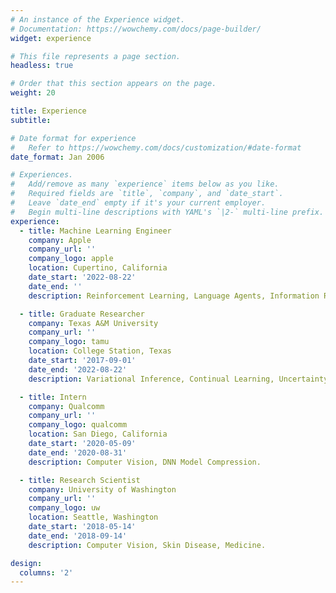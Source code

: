 ```yaml
---
# An instance of the Experience widget.
# Documentation: https://wowchemy.com/docs/page-builder/
widget: experience

# This file represents a page section.
headless: true

# Order that this section appears on the page.
weight: 20

title: Experience
subtitle:

# Date format for experience
#   Refer to https://wowchemy.com/docs/customization/#date-format
date_format: Jan 2006

# Experiences.
#   Add/remove as many `experience` items below as you like.
#   Required fields are `title`, `company`, and `date_start`.
#   Leave `date_end` empty if it's your current employer.
#   Begin multi-line descriptions with YAML's `|2-` multi-line prefix.
experience:
  - title: Machine Learning Engineer
    company: Apple
    company_url: ''
    company_logo: apple
    location: Cupertino, California
    date_start: '2022-08-22'
    date_end: ''
    description: Reinforcement Learning, Language Agents, Information Retrieval, Contextual Bandits

  - title: Graduate Researcher
    company: Texas A&M University
    company_url: ''
    company_logo: tamu
    location: College Station, Texas
    date_start: '2017-09-01'
    date_end: '2022-08-22'
    description: Variational Inference, Continual Learning, Uncertainty Quantification, Outlier Detection, Model Robustness

  - title: Intern
    company: Qualcomm
    company_url: ''
    company_logo: qualcomm
    location: San Diego, California
    date_start: '2020-05-09'
    date_end: '2020-08-31'
    description: Computer Vision, DNN Model Compression.

  - title: Research Scientist
    company: University of Washington
    company_url: ''
    company_logo: uw
    location: Seattle, Washington
    date_start: '2018-05-14'
    date_end: '2018-09-14'
    description: Computer Vision, Skin Disease, Medicine.

design:
  columns: '2'
---
```

